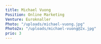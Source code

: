 ```yaml
---
title: Michael Vuong
Position: Online Marketing
Venture: Euroknaller
Photo: "/uploads/michael-vuong.jpg"
Photo2x: "/uploads/michael-vuong@2x.jpg"
prio: 3
---
```


